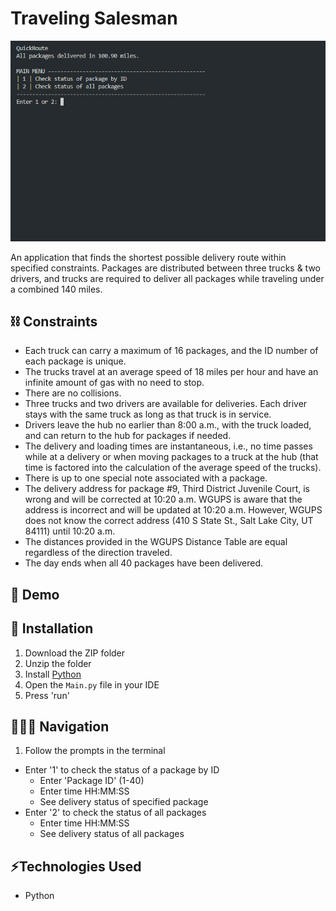 # Traveling Salesman
<p align="center">
  <img src="traveling-salesman.gif" />  
</p>
An application that finds the shortest possible delivery route within specified constraints. Packages are distributed between three trucks & two drivers, and trucks are required to deliver all packages while traveling under a combined 140 miles.

## ⛓️ Constraints
  * Each truck can carry a maximum of 16 packages, and the ID number of each package is unique.
  * The trucks travel at an average speed of 18 miles per hour and have an infinite amount of gas with no need to stop.
  * There are no collisions.
  * Three trucks and two drivers are available for deliveries. Each driver stays with the same truck as long as that truck is in service.
  * Drivers leave the hub no earlier than 8:00 a.m., with the truck loaded, and can return to the hub for packages if needed. 
  * The delivery and loading times are instantaneous, i.e., no time passes while at a delivery or when moving packages to a truck at the hub (that time is factored into the calculation of the average speed of the trucks).
  * There is up to one special note associated with a package.
  * The delivery address for package #9, Third District Juvenile Court, is wrong and will be corrected at 10:20 a.m. WGUPS is aware that the address is incorrect and will be updated at 10:20 a.m. However, WGUPS does not know the correct address (410 S State St., Salt Lake City, UT 84111) until 10:20 a.m.
  * The distances provided in the WGUPS Distance Table are equal regardless of the direction traveled.
  * The day ends when all 40 packages have been delivered.

## 🔗 Demo

## 🔧 Installation
1. Download the ZIP folder
2. Unzip the folder
3. Install [Python](https://www.python.org/downloads/)
4. Open the ```Main.py``` file in your IDE
5. Press 'run'

## 👩🏻‍💻 Navigation
1. Follow the prompts in the terminal
  * Enter '1' to check the status of a package by ID
    * Enter 'Package ID' (1-40)
    * Enter time HH:MM:SS
    * See delivery status of specified package
  * Enter '2' to check the status of all packages
    * Enter time HH:MM:SS
    * See delivery status of all packages

## ⚡️Technologies Used
* Python
